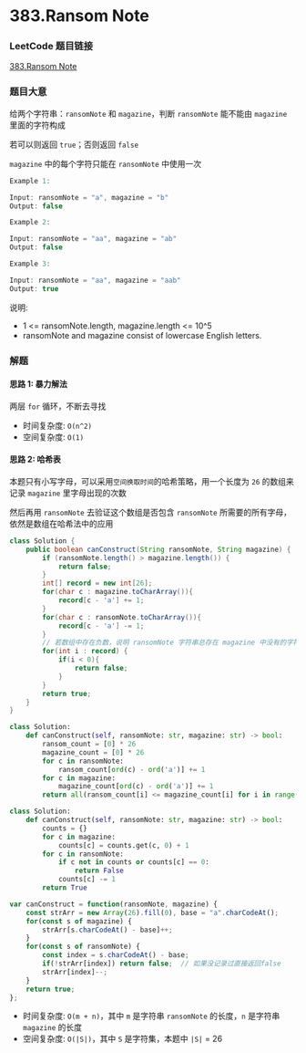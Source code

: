 # 383.Ransom Note

### LeetCode 题目链接

[383.Ransom Note](https://leetcode.com/problems/ransom-note/)

### 题目大意

给两个字符串：`ransomNote` 和 `magazine`，判断 `ransomNote` 能不能由 `magazine` 里面的字符构成

若可以则返回 `true`；否则返回 `false` 

`magazine` 中的每个字符只能在 `ransomNote` 中使用一次

```js
Example 1:

Input: ransomNote = "a", magazine = "b"
Output: false

Example 2:

Input: ransomNote = "aa", magazine = "ab"
Output: false

Example 3:

Input: ransomNote = "aa", magazine = "aab"
Output: true
```

说明:
- 1 <= ransomNote.length, magazine.length <= 10^5
- ransomNote and magazine consist of lowercase English letters.

### 解题

#### 思路 1: 暴力解法

两层 `for` 循环，不断去寻找

- 时间复杂度: `O(n^2)`
- 空间复杂度: `O(1)`

#### 思路 2: 哈希表

本题只有小写字母，可以采用`空间换取时间`的哈希策略，用一个长度为 `26` 的数组来记录 `magazine` 里字母出现的次数

然后再用 `ransomNote` 去验证这个数组是否包含 `ransomNote` 所需要的所有字母，依然是数组在哈希法中的应用

```java
class Solution {
    public boolean canConstruct(String ransomNote, String magazine) {
        if (ransomNote.length() > magazine.length()) {
            return false;
        }
        int[] record = new int[26];
        for(char c : magazine.toCharArray()){
            record[c - 'a'] += 1;
        }
        for(char c : ransomNote.toCharArray()){
            record[c - 'a'] -= 1;
        }
        // 若数组中存在负数，说明 ransomNote 字符串总存在 magazine 中没有的字符
        for(int i : record) {
            if(i < 0){
                return false;
            }
        }
        return true;
    }
}
```
```python
class Solution:
    def canConstruct(self, ransomNote: str, magazine: str) -> bool:
        ransom_count = [0] * 26
        magazine_count = [0] * 26
        for c in ransomNote:
            ransom_count[ord(c) - ord('a')] += 1
        for c in magazine:
            magazine_count[ord(c) - ord('a')] += 1
        return all(ransom_count[i] <= magazine_count[i] for i in range(26))

class Solution:
    def canConstruct(self, ransomNote: str, magazine: str) -> bool:
        counts = {}
        for c in magazine:
            counts[c] = counts.get(c, 0) + 1
        for c in ransomNote:
            if c not in counts or counts[c] == 0:
                return False
            counts[c] -= 1
        return True
```
```js
var canConstruct = function(ransomNote, magazine) {
    const strArr = new Array(26).fill(0), base = "a".charCodeAt();
    for(const s of magazine) {  
        strArr[s.charCodeAt() - base]++;
    }
    for(const s of ransomNote) {
        const index = s.charCodeAt() - base;
        if(!strArr[index]) return false;  // 如果没记录过直接返回false
        strArr[index]--;
    }
    return true;
};
```

- 时间复杂度: `O(m + n)`，其中 `m` 是字符串 `ransomNote` 的长度，`n` 是字符串 `magazine` 的长度
- 空间复杂度: `O(|S|)`，其中 `S` 是字符集，本题中 `|S|` = 26